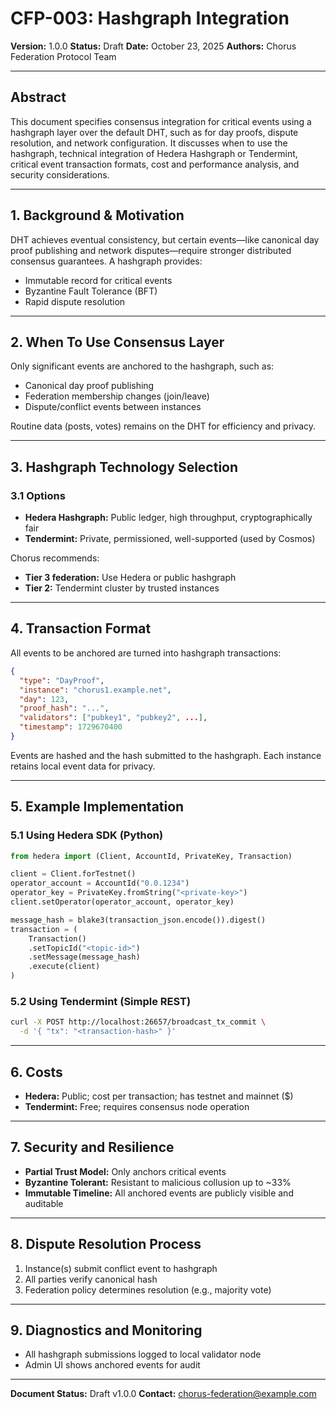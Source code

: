 # CFP-003: Hashgraph Integration

**Version:** 1.0.0
**Status:** Draft
**Date:** October 23, 2025
**Authors:** Chorus Federation Protocol Team

---

## Abstract
This document specifies consensus integration for critical events using a hashgraph layer over the default DHT, such as for day proofs, dispute resolution, and network configuration. It discusses when to use the hashgraph, technical integration of Hedera Hashgraph or Tendermint, critical event transaction formats, cost and performance analysis, and security considerations.

---

## 1. Background & Motivation

DHT achieves eventual consistency, but certain events—like canonical day proof publishing and network disputes—require stronger distributed consensus guarantees. A hashgraph provides:
- Immutable record for critical events
- Byzantine Fault Tolerance (BFT)
- Rapid dispute resolution

---

## 2. When To Use Consensus Layer

Only significant events are anchored to the hashgraph, such as:
- Canonical day proof publishing
- Federation membership changes (join/leave)
- Dispute/conflict events between instances

Routine data (posts, votes) remains on the DHT for efficiency and privacy.

---

## 3. Hashgraph Technology Selection

### 3.1 Options
- **Hedera Hashgraph:** Public ledger, high throughput, cryptographically fair
- **Tendermint:** Private, permissioned, well-supported (used by Cosmos)

Chorus recommends:
- **Tier 3 federation:** Use Hedera or public hashgraph
- **Tier 2:** Tendermint cluster by trusted instances

---

## 4. Transaction Format

All events to be anchored are turned into hashgraph transactions:
```json
{
  "type": "DayProof",
  "instance": "chorus1.example.net",
  "day": 123,
  "proof_hash": "...",
  "validators": ["pubkey1", "pubkey2", ...],
  "timestamp": 1729670400
}
```

Events are hashed and the hash submitted to the hashgraph. Each instance retains local event data for privacy.

---

## 5. Example Implementation

### 5.1 Using Hedera SDK (Python)
```python
from hedera import (Client, AccountId, PrivateKey, Transaction)

client = Client.forTestnet()
operator_account = AccountId("0.0.1234")
operator_key = PrivateKey.fromString("<private-key>")
client.setOperator(operator_account, operator_key)

message_hash = blake3(transaction_json.encode()).digest()
transaction = (
    Transaction()
    .setTopicId("<topic-id>")
    .setMessage(message_hash)
    .execute(client)
)
```

### 5.2 Using Tendermint (Simple REST)
```bash
curl -X POST http://localhost:26657/broadcast_tx_commit \
  -d '{ "tx": "<transaction-hash>" }'
```

---

## 6. Costs
- **Hedera:** Public; cost per transaction; has testnet and mainnet ($)
- **Tendermint:** Free; requires consensus node operation

---

## 7. Security and Resilience

- **Partial Trust Model:** Only anchors critical events
- **Byzantine Tolerant:** Resistant to malicious collusion up to ~33%
- **Immutable Timeline:** All anchored events are publicly visible and auditable

---

## 8. Dispute Resolution Process

1. Instance(s) submit conflict event to hashgraph
2. All parties verify canonical hash
3. Federation policy determines resolution (e.g., majority vote)

---

## 9. Diagnostics and Monitoring
- All hashgraph submissions logged to local validator node
- Admin UI shows anchored events for audit

---

**Document Status:** Draft v1.0.0
**Contact:** chorus-federation@example.com